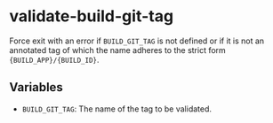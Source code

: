 # validate-build-git-tag

Force exit with an error if `BUILD_GIT_TAG` is not defined or if it is not an
annotated tag of which the name adheres to the strict form
`{BUILD_APP}/{BUILD_ID}`.

## Variables

- `BUILD_GIT_TAG`: The name of the tag to be validated.
